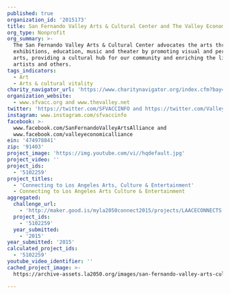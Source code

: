 ```yaml
---
published: true
organization_id: '2015173'
title: San Fernando Valley Arts & Cultural Center and The Valley Economic Alliance
org_type: Nonprofit
org_summary: >-
  The San Fernando Valley Arts & Cultural Center advocates the arts through
  exhibitions, education, music and theater by promoting visual and performing
  arts, providing a cultural hub for our community and enriching the lives of
  artists and others.
tags_indicators:
  - Art
  - Arts & cultural vitality
charity_navigator_url: 'https://www.charitynavigator.org/index.cfm?bay=search.profile&ein=474978841'
organization_website:
  - www.sfvacc.org and www.thevalley.net
twitter: 'https://twitter.com/SFVACCINFO and https://twitter.com/ValleyAlliance'
instagram: www.instagram.com/sfvaccinfo
facebook: >-
  www.facebook.com/SanFernandoValleyArtsAlliance and
  www.facebook.com/valleyeconomicalliance
ein: '474978841'
zip: '91403'
project_image: 'https://img.youtube.com/vi//hqdefault.jpg'
project_video: ''
project_ids:
  - '5102259'
project_titles:
  - 'Connecting to Los Angeles Arts, Culture & Entertainment'
  - Connecting to Los Angeles Arts Culture & Entertainment
aggregated:
  challenge_url:
    - 'http://maker.good.is/myla2050connect2015/projects/LAACECONNECTS.html'
  project_ids:
    - '5102259'
  year_submitted:
    - '2015'
year_submitted: '2015'
calculated_project_ids:
  - '5102259'
youtube_video_identifier: ''
cached_project_image: >-
  https://archive-assets.la2050.org/images/san-fernando-valley-arts-cultural-center-and-the-valley-economic-alliance/img.youtube.com/vi//hqdefault.jpg

---
```

